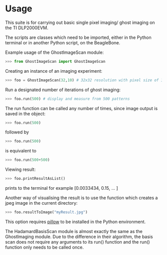 # Usage

This suite is for carrying out basic single pixel imaging/ ghost imaging on the TI DLP2000EVM.

The scripts are classes which need to be imported, either in the Python terminal or in another Python script, on the BeagleBone.

Example usage of the GhostImageScan module:

```python
>>> from GhostImageScan import GhostImageScan
```

Creating an instance of an imaging experiment:
```python
>>> foo = GhostImageScan(32,10) # 32x32 resolution with pixel size of 10
```
Run a designated number of iterations of ghost imaging:
```python
>>> foo.run(500) # display and measure from 500 patterns
```
The run function can be called any number of times, since image output is saved in the object:

```python
>>> foo.run(500)
```
followed by
```python
>>> foo.run(500)
```
is equivalent to
```python
>>> foo.run(500+500)
```

Viewing result:

```python
>>> foo.printResultAsList()
```
prints to the terminal for example
[0.0033434, 0.15, ... ]

Another way of visualising the result is to use the function which creates a jpeg image in the current directory:

```python
>>> foo.resultToImage("myResult.jpg")
```

This option requires [pillow](https://pillow.readthedocs.io/en/stable/) to be installed in the Python environment.

The HadamardBasisScan module is almost exactly the same as the GhostImaging module. Due to the difference in their algorithm, the basis scan
does not require any arguments to its run() function and the run() function only needs to be called once.
